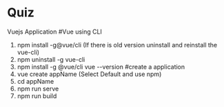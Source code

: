 # Quiz
 Vuejs Application
#Vue using CLI
1. npm install -g@vue/cli 
(If there is old version uninstall and reinstall the vue-cli)
2. npm uninstall -g vue-cli
3. npm install -g @vue/cli
vue --version
#create a application
1. vue create appName (Select Default and use npm)
2. cd appName
3. npm run serve
4. npm run build
